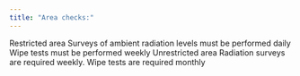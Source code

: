 ```yaml
---
title: "Area checks:"
---
```

Restricted area
Surveys of ambient radiation levels must be performed daily
Wipe tests must be performed weekly
Unrestricted area
Radiation surveys are required weekly.
Wipe tests are required monthly

